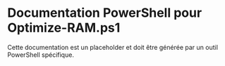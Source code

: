 # Documentation PowerShell pour Optimize-RAM.ps1

Cette documentation est un placeholder et doit être générée par un outil PowerShell spécifique.
